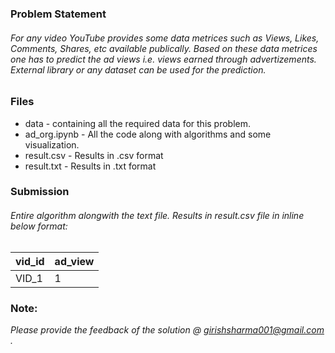 ### Problem Statement
###### For any video YouTube provides some data metrices such as Views, Likes, Comments, Shares, etc available publically. Based on these data metrices one has to predict the ad views i.e. views earned through advertizements. External library or any dataset can be used for the prediction.

### Files
* data - containing all the required data for this problem.
* ad_org.ipynb - All the code along with algorithms and some visualization.
* result.csv - Results in .csv format
* result.txt - Results in .txt format


### Submission
###### Entire algorithm alongwith the text file. Results in *result.csv* file in inline below format:
| vid_id | ad_view |
|--------|---------|
| VID_1  |    1    |


### Note:
*Please provide the feedback of the solution @ girishsharma001@gmail.com .*
